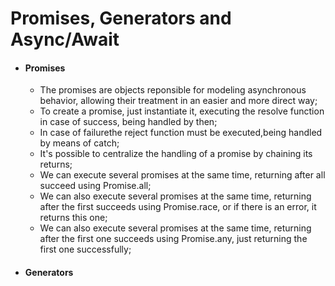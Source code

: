 # Promises, Generators and Async/Await

  - #### Promises
      - The promises are objects reponsible for modeling asynchronous behavior, allowing their treatment in an easier and more direct way;
      - To create a promise, just instantiate it, executing the resolve function in case of success, being handled by then;
      - In case of failurethe reject function must be executed,being handled by means of catch;
      - It's possible to centralize the handling of a promise by chaining its returns;
      - We can execute several promises at the same time, returning after all succeed using Promise.all;
      - We can also execute several promises at the same time, returning after the first succeeds using Promise.race, or if there is an error, it returns this one;
      - We can also execute several promises at the same time, returning after the first one succeeds using Promise.any, just returning the first one successfully;
  - #### Generators
  
